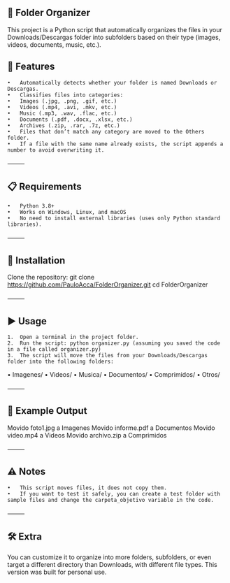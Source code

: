 ## 📂 Folder Organizer

This project is a Python script that automatically organizes the files in your Downloads/Descargas folder into subfolders based on their type (images, videos, documents, music, etc.).

## 🚀 Features
	•	Automatically detects whether your folder is named Downloads or Descargas.
	•	Classifies files into categories:
	•	Images (.jpg, .png, .gif, etc.)
	•	Videos (.mp4, .avi, .mkv, etc.)
	•	Music (.mp3, .wav, .flac, etc.)
	•	Documents (.pdf, .docx, .xlsx, etc.)
	•	Archives (.zip, .rar, .7z, etc.)
	•	Files that don’t match any category are moved to the Others folder.
	•	If a file with the same name already exists, the script appends a number to avoid overwriting it.

⸻

## 📋 Requirements
	•	Python 3.8+
	•	Works on Windows, Linux, and macOS
	•	No need to install external libraries (uses only Python standard libraries).

⸻

## 🔧 Installation
Clone the repository:
	git clone https://github.com/PauloAcca/FolderOrganizer.git
	cd FolderOrganizer

⸻

## ▶️ Usage
	1.	Open a terminal in the project folder.
	2.	Run the script: python organizer.py (assuming you saved the code in a file called organizer.py)
	3.	The script will move the files from your Downloads/Descargas folder into the following folders:
• Imagenes/
• Videos/
• Musica/
• Documentos/
• Comprimidos/
• Otros/

⸻

## 📝 Example Output

Movido foto1.jpg a Imagenes
Movido informe.pdf a Documentos
Movido video.mp4 a Videos
Movido archivo.zip a Comprimidos

⸻

## ⚠️ Notes
	•	This script moves files, it does not copy them.
	•	If you want to test it safely, you can create a test folder with sample files and change the carpeta_objetivo variable in the code.

⸻

## 🛠️ Extra

You can customize it to organize into more folders, subfolders, or even target a different directory than Downloads, with different file types. This version was built for personal use.
